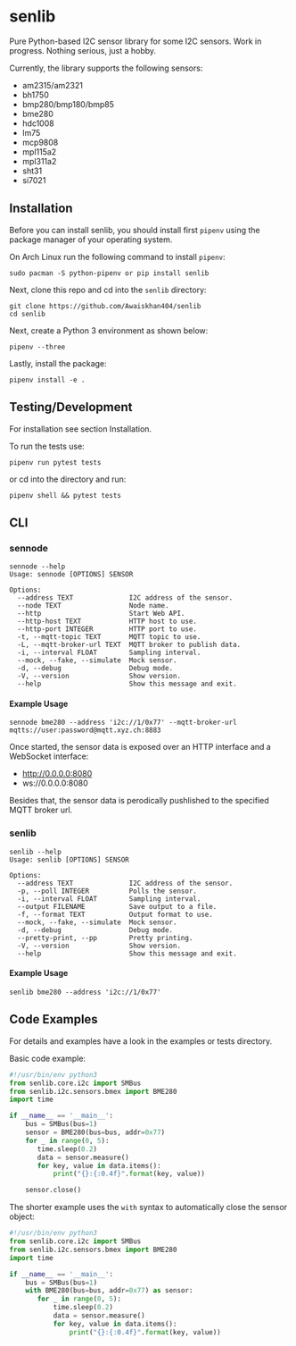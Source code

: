 # senlib

Pure Python-based I2C sensor library for some I2C sensors. Work in progress.
Nothing serious, just a hobby.

Currently, the library supports the following sensors:

- am2315/am2321
- bh1750
- bmp280/bmp180/bmp85
- bme280
- hdc1008
- lm75
- mcp9808
- mpl115a2
- mpl311a2
- sht31
- si7021

## Installation

Before you can install senlib, you should install first `pipenv` using
the package manager of your operating system.

On Arch Linux run the following command to install `pipenv`:

```
sudo pacman -S python-pipenv or pip install senlib
```

Next, clone this repo and cd into the `senlib` directory:

```
git clone https://github.com/Awaiskhan404/senlib
cd senlib
```

Next, create a Python 3 environment as shown below:

```
pipenv --three
```

Lastly, install the package:

```
pipenv install -e .
```

## Testing/Development

For installation see section Installation.

To run the tests use:

```
pipenv run pytest tests
```

or cd into the directory and run:

```
pipenv shell && pytest tests
```

## CLI

### sennode

```
sennode --help
Usage: sennode [OPTIONS] SENSOR

Options:
  --address TEXT              I2C address of the sensor.
  --node TEXT                 Node name.
  --http                      Start Web API.
  --http-host TEXT            HTTP host to use.
  --http-port INTEGER         HTTP port to use.
  -t, --mqtt-topic TEXT       MQTT topic to use.
  -L, --mqtt-broker-url TEXT  MQTT broker to publish data.
  -i, --interval FLOAT        Sampling interval.
  --mock, --fake, --simulate  Mock sensor.
  -d, --debug                 Debug mode.
  -V, --version               Show version.
  --help                      Show this message and exit.
```

#### Example Usage

```
sennode bme280 --address 'i2c://1/0x77' --mqtt-broker-url mqtts://user:password@mqtt.xyz.ch:8883
```

Once started, the sensor data is exposed over an HTTP interface and
a WebSocket interface:

- http://0.0.0.0:8080
- ws://0.0.0.0:8080

Besides that, the sensor data is perodically pushlished to the specified
MQTT broker url.

### senlib

```
senlib --help
Usage: senlib [OPTIONS] SENSOR

Options:
  --address TEXT              I2C address of the sensor.
  -p, --poll INTEGER          Polls the sensor.
  -i, --interval FLOAT        Sampling interval.
  --output FILENAME           Save output to a file.
  -f, --format TEXT           Output format to use.
  --mock, --fake, --simulate  Mock sensor.
  -d, --debug                 Debug mode.
  --pretty-print, --pp        Pretty printing.
  -V, --version               Show version.
  --help                      Show this message and exit.
```

#### Example Usage

```
senlib bme280 --address 'i2c://1/0x77'
```

## Code Examples

For details and examples have a look in the examples or tests directory.

Basic code example:

```python
#!/usr/bin/env python3
from senlib.core.i2c import SMBus
from senlib.i2c.sensors.bmex import BME280
import time

if __name__ == '__main__':
    bus = SMBus(bus=1)
    sensor = BME280(bus=bus, addr=0x77)
    for _ in range(0, 5):
       time.sleep(0.2)
       data = sensor.measure()
       for key, value in data.items():
           print("{}:{:0.4f}".format(key, value))

    sensor.close()
```

The shorter example uses the `with` syntax to automatically close the sensor object:

```python
#!/usr/bin/env python3
from senlib.core.i2c import SMBus
from senlib.i2c.sensors.bmex import BME280
import time

if __name__ == '__main__':
    bus = SMBus(bus=1)
    with BME280(bus=bus, addr=0x77) as sensor:
       for _ in range(0, 5):
           time.sleep(0.2)
           data = sensor.measure()
           for key, value in data.items():
               print("{}:{:0.4f}".format(key, value))
```
